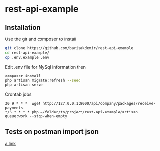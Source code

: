 # rest-api-example

## Installation

Use the git and composer to install

```bash
git clone https://github.com/barisakdemir/rest-api-example
cd rest-api-example/
cp .env.example .env
```

Edit .env file for MySql information then

```bash
composer install
php artisan migrate:refresh --seed
php artisan serve
```

Crontab jobs

```
30 9 * * *  wget http://127.0.0.1:8000/api/company/packages/receive-payments
*/5 * * * * php ~/folder/to/project/rest-api-example/artisan queue:work --stop-when-empty
```


## Tests on postman import json

[a link](https://github.com/barisakdemir/rest-api-example/blob/main/rest-api-example.postman_collection.json)

